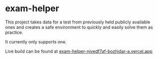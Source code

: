 # exam-helper

This project takes data for a test from previously held publicly available ones and creates a safe environment to quickly and easily solve them as practice.

It currently only supports one.

Live build can be found at [exam-helper-njvedf7af-bozhidar-a.vercel.app](https://exam-helper-njvedf7af-bozhidar-a.vercel.app/)